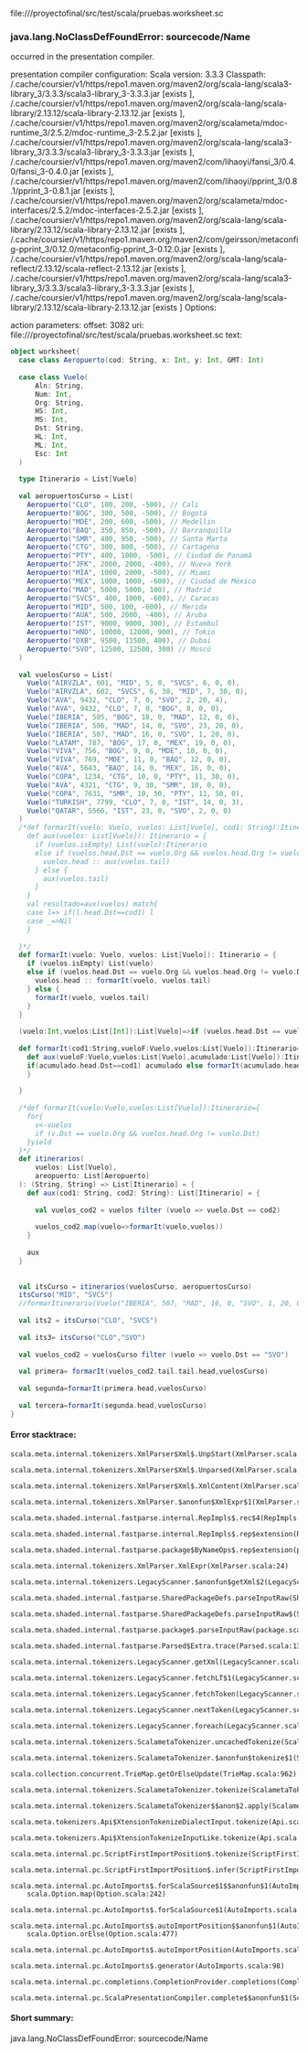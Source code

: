 file://<WORKSPACE>/proyectofinal/src/test/scala/pruebas.worksheet.sc
### java.lang.NoClassDefFoundError: sourcecode/Name

occurred in the presentation compiler.

presentation compiler configuration:
Scala version: 3.3.3
Classpath:
<HOME>/.cache/coursier/v1/https/repo1.maven.org/maven2/org/scala-lang/scala3-library_3/3.3.3/scala3-library_3-3.3.3.jar [exists ], <HOME>/.cache/coursier/v1/https/repo1.maven.org/maven2/org/scala-lang/scala-library/2.13.12/scala-library-2.13.12.jar [exists ], <HOME>/.cache/coursier/v1/https/repo1.maven.org/maven2/org/scalameta/mdoc-runtime_3/2.5.2/mdoc-runtime_3-2.5.2.jar [exists ], <HOME>/.cache/coursier/v1/https/repo1.maven.org/maven2/org/scala-lang/scala3-library_3/3.3.3/scala3-library_3-3.3.3.jar [exists ], <HOME>/.cache/coursier/v1/https/repo1.maven.org/maven2/com/lihaoyi/fansi_3/0.4.0/fansi_3-0.4.0.jar [exists ], <HOME>/.cache/coursier/v1/https/repo1.maven.org/maven2/com/lihaoyi/pprint_3/0.8.1/pprint_3-0.8.1.jar [exists ], <HOME>/.cache/coursier/v1/https/repo1.maven.org/maven2/org/scalameta/mdoc-interfaces/2.5.2/mdoc-interfaces-2.5.2.jar [exists ], <HOME>/.cache/coursier/v1/https/repo1.maven.org/maven2/org/scala-lang/scala-library/2.13.12/scala-library-2.13.12.jar [exists ], <HOME>/.cache/coursier/v1/https/repo1.maven.org/maven2/com/geirsson/metaconfig-pprint_3/0.12.0/metaconfig-pprint_3-0.12.0.jar [exists ], <HOME>/.cache/coursier/v1/https/repo1.maven.org/maven2/org/scala-lang/scala-reflect/2.13.12/scala-reflect-2.13.12.jar [exists ], <HOME>/.cache/coursier/v1/https/repo1.maven.org/maven2/org/scala-lang/scala3-library_3/3.3.3/scala3-library_3-3.3.3.jar [exists ], <HOME>/.cache/coursier/v1/https/repo1.maven.org/maven2/org/scala-lang/scala-library/2.13.12/scala-library-2.13.12.jar [exists ]
Options:



action parameters:
offset: 3082
uri: file://<WORKSPACE>/proyectofinal/src/test/scala/pruebas.worksheet.sc
text:
```scala
object worksheet{
  case class Aeropuerto(cod: String, x: Int, y: Int, GMT: Int)
  
  case class Vuelo(
      Aln: String,
      Num: Int,
      Org: String,
      HS: Int,
      MS: Int,
      Dst: String,
      HL: Int,
      ML: Int,
      Esc: Int
  )
  
  type Itinerario = List[Vuelo]
  
  val aeropuertosCurso = List(
    Aeropuerto("CLO", 100, 200, -500), // Cali
    Aeropuerto("BOG", 300, 500, -500), // Bogotá
    Aeropuerto("MDE", 200, 600, -500), // Medellin
    Aeropuerto("BAQ", 350, 850, -500), // Barranquilla
    Aeropuerto("SMR", 400, 950, -500), // Santa Marta
    Aeropuerto("CTG", 300, 800, -500), // Cartagena
    Aeropuerto("PTY", 400, 1000, -500), // Ciudad de Panamá
    Aeropuerto("JFK", 2000, 2000, -400), // Nueva York
    Aeropuerto("MIA", 1000, 2000, -500), // Miami
    Aeropuerto("MEX", 1000, 1000, -600), // Ciudad de México
    Aeropuerto("MAD", 5000, 5000, 100), // Madrid
    Aeropuerto("SVCS", 400, 1000, -600), // Caracas
    Aeropuerto("MID", 500, 100, -600), // Merida
    Aeropuerto("AUA", 500, 2000, -400), // Aruba
    Aeropuerto("IST", 9000, 9000, 300), // Estambul
    Aeropuerto("HND", 10000, 12000, 900), // Tokio
    Aeropuerto("DXB", 9500, 11500, 400), // Dubai
    Aeropuerto("SVO", 12500, 12500, 300) // Moscú
  )
  
  val vuelosCurso = List(
    Vuelo("AIRVZLA", 601, "MID", 5, 0, "SVCS", 6, 0, 0),
    Vuelo("AIRVZLA", 602, "SVCS", 6, 30, "MID", 7, 30, 0),
    Vuelo("AVA", 9432, "CLO", 7, 0, "SVO", 2, 20, 4),
    Vuelo("AVA", 9432, "CLO", 7, 0, "BOG", 8, 0, 0),
    Vuelo("IBERIA", 505, "BOG", 18, 0, "MAD", 12, 0, 0),
    Vuelo("IBERIA", 506, "MAD", 14, 0, "SVO", 23, 20, 0),
    Vuelo("IBERIA", 507, "MAD", 16, 0, "SVO", 1, 20, 0),
    Vuelo("LATAM", 787, "BOG", 17, 0, "MEX", 19, 0, 0),
    Vuelo("VIVA", 756, "BOG", 9, 0, "MDE", 10, 0, 0),
    Vuelo("VIVA", 769, "MDE", 11, 0, "BAQ", 12, 0, 0),
    Vuelo("AVA", 5643, "BAQ", 14, 0, "MEX", 16, 0, 0),
    Vuelo("COPA", 1234, "CTG", 10, 0, "PTY", 11, 30, 0),
    Vuelo("AVA", 4321, "CTG", 9, 30, "SMR", 10, 0, 0),
    Vuelo("COPA", 7631, "SMR", 10, 50, "PTY", 11, 50, 0),
    Vuelo("TURKISH", 7799, "CLO", 7, 0, "IST", 14, 0, 3),
    Vuelo("QATAR", 5566, "IST", 23, 0, "SVO", 2, 0, 0)
  )
  /*def formarIt(vuelo: Vuelo, vuelos: List[Vuelo], cod1: String):Itinerario ={
    def aux(vuelos: List[Vuelo]): Itinerario = {
      if (vuelos.isEmpty) List(vuelo):Itinerario
      else if (vuelos.head.Dst == vuelo.Org && vuelos.head.Org != vuelo.Dst) {
        vuelos.head :: aux(vuelos.tail)
      } else {
        aux(vuelos.tail)
      }
    }
    val resultado=aux(vuelos) match{
    case l=> if(l.head.Dst==cod1) l
    case _=>Nil
    }
  
  }*/
  def formarIt(vuelo: Vuelo, vuelos: List[Vuelo]): Itinerario = {
    if (vuelos.isEmpty) List(vuelo)
    else if (vuelos.head.Dst == vuelo.Org && vuelos.head.Org != vuelo.Dst) {
      vuelos.head :: formarIt(vuelo, vuelos.tail)
    } else {
      formarIt(vuelo, vuelos.tail)
    }
  }
  
  (vuelo:Int,vuelos:List[Int]):List[Vuelo]=>if (vuelos.head.Dst == vuelo.Org && vuelos.head.Org != vuelo.Dst) vuelos.head::acumulado else <N@@
  
  def formarIt(cod1:String,vueloF:Vuelo,vuelos:List[Vuelo]):Itinerario={
    def aux(vueloF:Vuelo,vuelos:List[Vuelo],acumulado:List[Vuelo]):Itinerario={
    if(acumulado.head.Dst==cod1) acumulado else formarIt(acumulado.head,vuelos,()
    }
   
  }
  
  /*def formarIt(vuelo:Vuelo,vuelos:List[Vuelo]):Itinerario={
    for{
      v<-vuelos
      if (v.Dst == vuelo.Org && vuelos.head.Org != vuelo.Dst)
    }yield 
  }*/
  def itinerarios(
      vuelos: List[Vuelo],
      areopuerto: List[Aeropuerto]
  ): (String, String) => List[Itinerario] = {
    def aux(cod1: String, cod2: String): List[Itinerario] = {
  
      val vuelos_cod2 = vuelos filter (vuelo => vuelo.Dst == cod2)
  
      vuelos_cod2.map(vuelo=>formarIt(vuelo,vuelos))
    }
  
    aux
  }
  
  
  val itsCurso = itinerarios(vuelosCurso, aeropuertosCurso)
  itsCurso("MID", "SVCS")
  //formarItinerario(Vuelo("IBERIA", 507, "MAD", 16, 0, "SVO", 1, 20, 0),vuelosCurso)
  
  val its2 = itsCurso("CLO", "SVCS")
  
  val its3= itsCurso("CLO","SVO")
  
  val vuelos_cod2 = vuelosCurso filter (vuelo => vuelo.Dst == "SVO")
  
  val primera= formarIt(vuelos_cod2.tail.tail.head,vuelosCurso)
  
  val segunda=formarIt(primera.head,vuelosCurso)
  
  val tercera=formarIt(segunda.head,vuelosCurso)
}
```



#### Error stacktrace:

```
scala.meta.internal.tokenizers.XmlParser$Xml$.UnpStart(XmlParser.scala:48)
	scala.meta.internal.tokenizers.XmlParser$Xml$.Unparsed(XmlParser.scala:47)
	scala.meta.internal.tokenizers.XmlParser$Xml$.XmlContent(XmlParser.scala:43)
	scala.meta.internal.tokenizers.XmlParser.$anonfun$XmlExpr$1(XmlParser.scala:24)
	scala.meta.shaded.internal.fastparse.internal.RepImpls$.rec$4(RepImpls.scala:226)
	scala.meta.shaded.internal.fastparse.internal.RepImpls$.rep$extension(RepImpls.scala:266)
	scala.meta.shaded.internal.fastparse.package$ByNameOps$.rep$extension(package.scala:202)
	scala.meta.internal.tokenizers.XmlParser.XmlExpr(XmlParser.scala:24)
	scala.meta.internal.tokenizers.LegacyScanner.$anonfun$getXml$2(LegacyScanner.scala:903)
	scala.meta.shaded.internal.fastparse.SharedPackageDefs.parseInputRaw(SharedPackageDefs.scala:69)
	scala.meta.shaded.internal.fastparse.SharedPackageDefs.parseInputRaw$(SharedPackageDefs.scala:45)
	scala.meta.shaded.internal.fastparse.package$.parseInputRaw(package.scala:6)
	scala.meta.shaded.internal.fastparse.Parsed$Extra.trace(Parsed.scala:139)
	scala.meta.internal.tokenizers.LegacyScanner.getXml(LegacyScanner.scala:907)
	scala.meta.internal.tokenizers.LegacyScanner.fetchLT$1(LegacyScanner.scala:298)
	scala.meta.internal.tokenizers.LegacyScanner.fetchToken(LegacyScanner.scala:306)
	scala.meta.internal.tokenizers.LegacyScanner.nextToken(LegacyScanner.scala:214)
	scala.meta.internal.tokenizers.LegacyScanner.foreach(LegacyScanner.scala:982)
	scala.meta.internal.tokenizers.ScalametaTokenizer.uncachedTokenize(ScalametaTokenizer.scala:23)
	scala.meta.internal.tokenizers.ScalametaTokenizer.$anonfun$tokenize$1(ScalametaTokenizer.scala:16)
	scala.collection.concurrent.TrieMap.getOrElseUpdate(TrieMap.scala:962)
	scala.meta.internal.tokenizers.ScalametaTokenizer.tokenize(ScalametaTokenizer.scala:16)
	scala.meta.internal.tokenizers.ScalametaTokenizer$$anon$2.apply(ScalametaTokenizer.scala:331)
	scala.meta.tokenizers.Api$XtensionTokenizeDialectInput.tokenize(Api.scala:25)
	scala.meta.tokenizers.Api$XtensionTokenizeInputLike.tokenize(Api.scala:14)
	scala.meta.internal.pc.ScriptFirstImportPosition$.tokenize(ScriptFirstImportPosition.scala:70)
	scala.meta.internal.pc.ScriptFirstImportPosition$.infer(ScriptFirstImportPosition.scala:48)
	scala.meta.internal.pc.AutoImports$.forScalaSource$1$$anonfun$1(AutoImports.scala:327)
	scala.Option.map(Option.scala:242)
	scala.meta.internal.pc.AutoImports$.forScalaSource$1(AutoImports.scala:338)
	scala.meta.internal.pc.AutoImports$.autoImportPosition$$anonfun$1(AutoImports.scala:381)
	scala.Option.orElse(Option.scala:477)
	scala.meta.internal.pc.AutoImports$.autoImportPosition(AutoImports.scala:381)
	scala.meta.internal.pc.AutoImports$.generator(AutoImports.scala:98)
	scala.meta.internal.pc.completions.CompletionProvider.completions(CompletionProvider.scala:70)
	scala.meta.internal.pc.ScalaPresentationCompiler.complete$$anonfun$1(ScalaPresentationCompiler.scala:147)
```
#### Short summary: 

java.lang.NoClassDefFoundError: sourcecode/Name